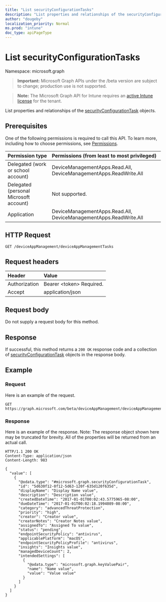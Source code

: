 ```yaml
---
title: "List securityConfigurationTasks"
description: "List properties and relationships of the securityConfigurationTask objects."
author: "dougeby"
localization_priority: Normal
ms.prod: "intune"
doc_type: apiPageType
---
```


# List securityConfigurationTasks

Namespace: microsoft.graph

> **Important:** Microsoft Graph APIs under the /beta version are subject to change; production use is not supported.

> **Note:** The Microsoft Graph API for Intune requires an [active Intune license](https://go.microsoft.com/fwlink/?linkid=839381) for the tenant.

List properties and relationships of the [securityConfigurationTask](../resources/intune-partnerintegration-securityconfigurationtask.md) objects.

## Prerequisites
One of the following permissions is required to call this API. To learn more, including how to choose permissions, see [Permissions](/graph/permissions-reference).

|Permission type|Permissions (from least to most privileged)|
|:---|:---|
|Delegated (work or school account)|DeviceManagementApps.Read.All, DeviceManagementApps.ReadWrite.All|
|Delegated (personal Microsoft account)|Not supported.|
|Application|DeviceManagementApps.Read.All, DeviceManagementApps.ReadWrite.All|

## HTTP Request
<!-- {
  "blockType": "ignored"
}
-->
``` http
GET /deviceAppManagement/deviceAppManagementTasks
```

## Request headers
|Header|Value|
|:---|:---|
|Authorization|Bearer &lt;token&gt; Required.|
|Accept|application/json|

## Request body
Do not supply a request body for this method.

## Response
If successful, this method returns a `200 OK` response code and a collection of [securityConfigurationTask](../resources/intune-partnerintegration-securityconfigurationtask.md) objects in the response body.

## Example

### Request
Here is an example of the request.
``` http
GET https://graph.microsoft.com/beta/deviceAppManagement/deviceAppManagementTasks
```

### Response
Here is an example of the response. Note: The response object shown here may be truncated for brevity. All of the properties will be returned from an actual call.
``` http
HTTP/1.1 200 OK
Content-Type: application/json
Content-Length: 983

{
  "value": [
    {
      "@odata.type": "#microsoft.graph.securityConfigurationTask",
      "id": "5d630f12-0f12-5d63-120f-635d120f635d",
      "displayName": "Display Name value",
      "description": "Description value",
      "createdDateTime": "2017-01-01T00:02:43.5775965-08:00",
      "dueDateTime": "2017-01-01T00:02:18.1994089-08:00",
      "category": "advancedThreatProtection",
      "priority": "high",
      "creator": "Creator value",
      "creatorNotes": "Creator Notes value",
      "assignedTo": "Assigned To value",
      "status": "pending",
      "endpointSecurityPolicy": "antivirus",
      "applicablePlatform": "macOS",
      "endpointSecurityPolicyProfile": "antivirus",
      "insights": "Insights value",
      "managedDeviceCount": 2,
      "intendedSettings": [
        {
          "@odata.type": "microsoft.graph.keyValuePair",
          "name": "Name value",
          "value": "Value value"
        }
      ]
    }
  ]
}
```



